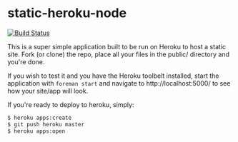 static-heroku-node
==================

[![Build Status](https://semaphoreci.com/api/v1/projects/af79a680-8fc5-46c6-b9cd-1531becc2b62/511962/badge.svg)](https://semaphoreci.com/k2byew/static-heroku-node)      

This is a super simple application built to be run on
Heroku to host a static site. Fork (or clone) the repo,
place all your files in the public/ directory and you're done.

If you wish to test it and you have the Heroku toolbelt installed,
start the application with `foreman start` and navigate to
http://localhost:5000/ to see how your site/app will look.

If you're ready to deploy to heroku, simply:

```bash
$ heroku apps:create
$ git push heroku master
$ heroku apps:open
```
